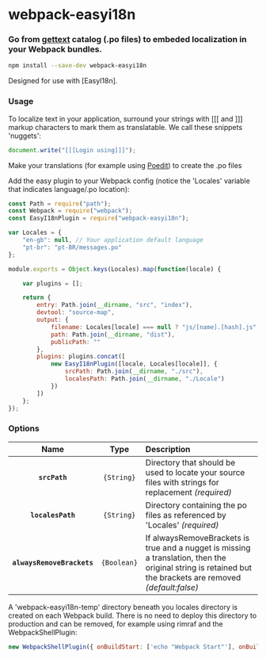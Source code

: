 # webpack-easyi18n
### Go from [gettext](https://en.wikipedia.org/wiki/Gettext) catalog (.po files) to embeded localization in your Webpack bundles.

```bash
npm install --save-dev webpack-easyi18n
```
Designed for use with [EasyI18n].

### Usage

To localize text in your application, surround your strings with [[[ and ]]] markup characters to mark them as translatable. We call these snippets 'nuggets':

```js
document.write("[[[Login using]]]");
```

Make your translations (for example using [Poedit](https://poedit.net/)) to create the .po files

Add the easy plugin to your Webpack config (notice the 'Locales' variable that indicates language/.po location):

```js
const Path = require("path");
const Webpack = require("webpack");
const EasyI18nPlugin = require("webpack-easyi18n");

var Locales = {
    "en-gb": null, // Your application default language
    "pt-br": "pt-BR/messages.po"
};

module.exports = Object.keys(Locales).map(function(locale) {

    var plugins = [];

    return {
        entry: Path.join(__dirname, "src", "index"),
        devtool: "source-map",
        output: {
            filename: Locales[locale] === null ? "js/[name].[hash].js" : "js/[name].[hash]." + locale + ".js",
            path: Path.join(__dirname, "dist"),
            publicPath: ""
        },
        plugins: plugins.concat([
            new EasyI18nPlugin([locale, Locales[locale]], {
                srcPath: Path.join(__dirname, "./src"),
                localesPath: Path.join(__dirname, "./Locale")
            })
        ])
    };
});
```

### Options

|Name|Type|Description|
|:--:|:--:|:----------|
|**`srcPath`**|`{String}`|Directory that should be used to locate your source files with strings for replacement _(required)_|
|**`localesPath`**|`{String}`|Directory containing the po files as referenced by 'Locales'  _(required)_|
|**`alwaysRemoveBrackets`**|`{Boolean}`| If alwaysRemoveBrackets is true and a nugget is missing a translation, then the original string is retained but the brackets are removed _(default:false)_|

A 'webpack-easyi18n-temp' directory beneath you locales directory is created on each Webpack build. There is no need to deploy this directory to production and can be removed, for example using rimraf and the WebpackShellPlugin:

```js
new WebpackShellPlugin({ onBuildStart: ['echo "Webpack Start"'], onBuildEnd: ['rimraf ./locales/webpack-easyi18n-temp'] })
```
